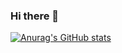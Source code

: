 ### Hi there 👋

[![Anurag's GitHub stats](https://github-readme-stats.vercel.app/api?username=qazwsxedckll)](https://github.com/anuraghazra/github-readme-stats)

<!--
**qazwsxedckll/qazwsxedckll** is a ✨ _special_ ✨ repository because its `README.md` (this file) appears on your GitHub profile.

Here are some ideas to get you started:

- 🔭 I’m currently working on ...
- 🌱 I’m currently learning ...
- 👯 I’m looking to collaborate on ...
- 🤔 I’m looking for help with ...
- 💬 Ask me about ...
- 📫 How to reach me: ...
- 😄 Pronouns: ...
- ⚡ Fun fact: ...
-->

